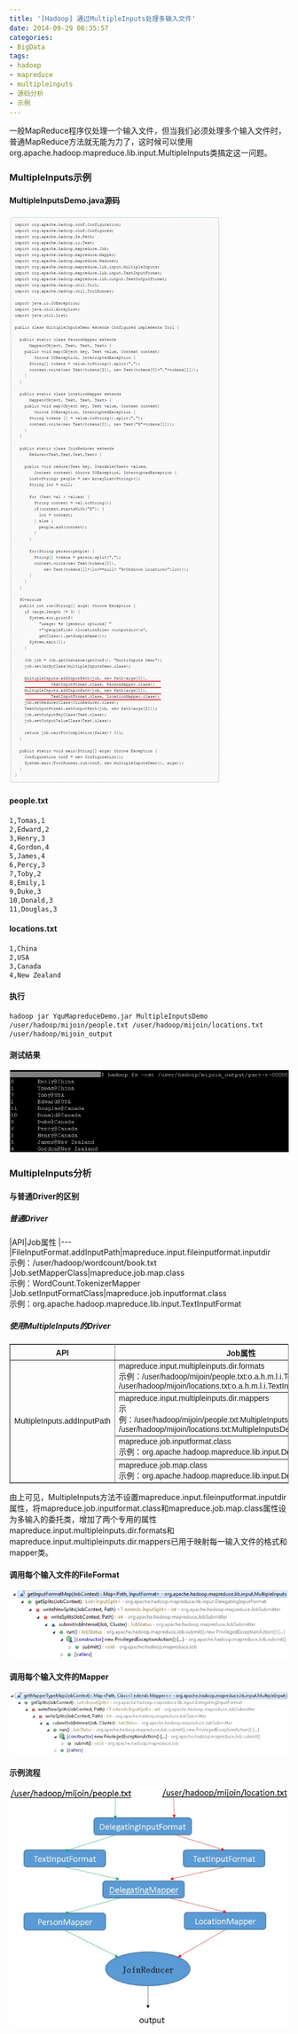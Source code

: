```yaml
---
title: '[Hadoop] 通过MultipleInputs处理多输入文件'
date: 2014-09-29 06:35:57
categories: 
- BigData
tags: 
- hadoop
- mapreduce
- multipleinputs
- 源码分析
- 示例
---
```

一般MapReduce程序仅处理一个输入文件，但当我们必须处理多个输入文件时，普通MapReduce方法就无能为力了，这时候可以使用org.apache.hadoop.mapreduce.lib.input.MultipleInputs类搞定这一问题。

### MultipleInputs示例

#### MultipleInputsDemo.java源码
![[Hadoop] 通过MultipleInputs处理多输入文件](/images/2014/9/0026uWfMzy79A4n2gx3a1.jpg)
#### people.txt
```
1,Tomas,1
2,Edward,2
3,Henry,3
4,Gordon,4
5,James,4
6,Percy,3
7,Toby,2
8,Emily,1
9,Duke,3
10,Donald,3
11,Douglas,3
```

#### locations.txt
```
1,China
2,USA
3,Canada
4,New Zealand
```

#### 执行
```
hadoop jar YquMapreduceDemo.jar MultipleInputsDemo /user/hadoop/mijoin/people.txt /user/hadoop/mijoin/locations.txt /user/hadoop/mijoin_output
```

#### 测试结果
![[Hadoop] 通过MultipleInputs处理多输入文件](/images/2014/9/0026uWfMzy79A4xWbDae8.png)
### MultipleInputs分析

#### 与普通Driver的区别

##### 普通Driver

|API|Job属性
|---
|FileInputFormat.addInputPath|mapreduce.input.fileinputformat.inputdir<br>示例：/user/hadoop/wordcount/book.txt
|Job.setMapperClass|mapreduce.job.map.class<br>示例：WordCount.TokenizerMapper
|Job.setInputFormatClass|mapreduce.job.inputformat.class<br>示例：org.apache.hadoop.mapreduce.lib.input.TextInputFormat

##### 使用MultipleInputs的Driver

<table border="1" cellpadding="4" cellspacing="0" frame="border" rules="all" summary="" style="font-family: Arial, Verdana, sans-serif; border-collapse: collapse; border-width: 1px; margin-top: 7pt;"><tbody><tr><th>API</th><th>Job属性</th></tr><tr><td rowspan="4">MultipleInputs.addInputPath</td><td>mapreduce.input.multipleinputs.dir.formats<br>示例：/user/hadoop/mijoin/people.txt:o.a.h.m.l.i.TextInputFormat,<br>/user/hadoop/mijoin/locations.txt:o.a.h.m.l.i.TextInputFormat</td></tr><tr><td>mapreduce.input.multipleinputs.dir.mappers<br>示例：/user/hadoop/mijoin/people.txt:MultipleInputsDemo.PersonMapper,<br>/user/hadoop/mijoin/locations.txt:MultipleInputsDemo.LocationMapper</td></tr><tr><td>mapreduce.job.inputformat.class<br>示例：org.apache.hadoop.mapreduce.lib.input.DelegatingInputFormat</td></tr><tr><td>mapreduce.job.map.class<br>示例：org.apache.hadoop.mapreduce.lib.input.DelegatingMapper</td></tr></tbody></table>

由上可见，MultipleInputs方法不设置mapreduce.input.fileinputformat.inputdir属性，将mapreduce.job.inputformat.class和mapreduce.job.map.class属性设为多输入的委托类，增加了两个专用的属性mapreduce.input.multipleinputs.dir.formats和mapreduce.input.multipleinputs.dir.mappers已用于映射每一输入文件的格式和mapper类。

#### 调用每个输入文件的FileFormat
![[Hadoop] 通过MultipleInputs处理多输入文件](/images/2014/9/0026uWfMzy79A5fQD4mda.png)
#### 调用每个输入文件的Mapper
![[Hadoop] 通过MultipleInputs处理多输入文件](/images/2014/9/0026uWfMzy79A5ub0EY54.jpg)
#### 示例流程
![[Hadoop] 通过MultipleInputs处理多输入文件](/images/2014/9/0026uWfMzy79Aas39X056.jpg)